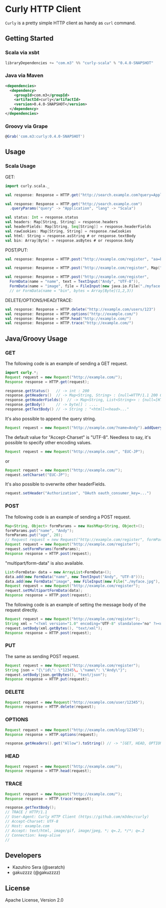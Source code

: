 # Curly HTTP Client

`Curly` is a pretty simple HTTP client as handy as `curl` command.

## Getting Started

### Scala via xsbt

```scala
libraryDependencies += "com.m3" %% "curly-scala" % "0.4.0-SNAPSHOT"
```

### Java via Maven

```xml
<dependencies>
  <dependency>
    <groupId>com.m3</groupId>
    <artifactId>curly</artifactId>
    <version>0.4.0-SNAPSHOT</version>
  </dependency>
</dependencies>
```

### Groovy via Grape

```groovy
@Grab('com.m3:curly:0.4.0-SNAPSHOT')
```

## Usage

### Scala Usage

GET:

```scala
import curly.scala._

val response: Response = HTTP.get("http://search.example.com?query=Application&lang=Scala")

val response: Response = HTTP.get("http://search.example.com")
  .queryParams("query" -> "Application", "lang" -> "Scala")

val status: Int = response.status
val headers: Map[String, String] = response.headers
val headerFields: Map[String, Seq[String]] = response.headerFields
val rawCookies: Map[String, String] = response.rawCookies
val html: String = response.asString # or response.textBody
val bin: Array[Byte] = response.asBytes # or response.body
```

POST/PUT:

```scala
val response: Response = HTTP.post("http://example.com/register", "aa=bb&ccc=123")

val response: Response = HTTP.post("http://example.com/register", Map("aaa" -> "bb", "ccc" -> 123))

val response: Response = HTTP.post("http://example.com/register",
  FormData(name = "name", text = TextInput("Andy", "UTF-8")),
  FormData(name = "image", file = FileInput(new java.io.File("./myface.jpg"), "myface.jpg"), "image/jpeg"))
  // or FormData(name = "bin", bytes = Array[Byte](1,2,3))
```

DELETE/OPTIONS/HEAD/TRACE:

```scala
val response: Response = HTTP.delete("http://example.com/users/123")
val response: Response = HTTP.options("http://example.com/")
val response: Response = HTTP.head("http://example.com/")
val response: Response = HTTP.trace("http://example.com/")
```

## Java/Groovy Usage

### GET

The following code is an example of sending a GET request.

```java
import curly.*;
Request request = new Request("http://example.com/");
Response response = HTTP.get(request);

response.getStatus()   // -> int : 200
response.getHeaders()  // -> Map<String, String> : {null=HTTP/1.1 200 OK, ETag="33414 ...
response.getHeaderFields()  // -> Map<String, List<String>> : {null=[HTTP/1.1 200 OK], ETag=["33414 ...
response.getBody()     // -> byte[] : ....
response.getTextBody() // -> String : "<htmll><head>..."
```

It's also possible to append the query string.

```java
Request request = new Request("http://example.com/?name=Andy").addQueryParam("age", 20);
````

The default value for "Accept-Charset" is "UTF-8". Needless to say, it's possible to specify other encoding values.

```java
Request request = new Request("http://example.com/", "EUC-JP");
```

or

```java
Request request = new Request("http://example.com/");
request.setCharset("EUC-JP");
```

It's also possible to overwrite other headerFields.

```java
request.setHeader("Authorization", "OAuth oauth_consumer_key=...")
```

### POST

The following code is an example of sending a POST request.

```java
Map<String, Object> formParams = new HashMap<String, Object>();
formParams.put("name", "Andy");
formParams.put("age", 20);
// Request request = new Request("http://example.com/register", formParams);
Request request = new Request("http://example.com/register");
request.setFormParams(formParams);
Response response = HTTP.post(request);
```

"multipart/form-data" is also available.

```java
List<FormData> data = new ArrayList<FormData>();
data.add(new FormData("name", new TextInput("Andy", "UTF-8")));
data.add(new FormData("image", new FileInput(new File("./myface.jpg"), "myface.jpg"), "image/jpeg"));
Request request = new Request("http://example.com/register");
request.setMultipartFormData(data);
Response response = HTTP.post(request);
```

The following code is an example of setting the message body of the request directly.

```java
Request request = new Request("http://example.com/register");
String xml = "<?xml version="1.0" encoding="UTF-8" standalone="no" ?><user><id>1234</id><name>Andy</name></user>";
request.setBody(xml.getBytes(), "text/xml");
Response response = HTTP.post(request);
```

### PUT

The same as sending POST request.

```java
Request request = new Request("http://example.com/register");
String json = "{\"id\": \"12345\, \"name\": \"Andy\"}";
request.setBody(json.getBytes(), "text/json");
Response response = HTTP.put(request);
```

### DELETE

```java
Request request = new Request("http://example.com/user/12345");
Response response = HTTP.delete(request);
```

### OPTIONS

```java
Request request = new Request("http://example.com/blog/12345");
Response response = HTTP.options(request);

response.getHeaders().get("Allow").toString() // -> "[GET, HEAD, OPTIONS, TRACE]"
```

### HEAD

```java
Request request = new Request("http://example.com/");
Response response = HTTP.head(request);
```

### TRACE

```java
Request request = new Request("http://example.com/");
Response response = HTTP.trace(request);

response.getTextBody();
// TRACE / HTTP/1.1
// User-Agent: Curly HTTP Client (https://github.com/m3dev/curly)
// Accept-Charset: UTF-8
// Host: example.com
// Accept: text/html, image/gif, image/jpeg, *; q=.2, */*; q=.2
// Connection: keep-alive
// 
```

## Developers

- Kazuhiro Sera (@seratch)
- gakuzzzz (@gakuzzzz)

## License

Apache License, Version 2.0


